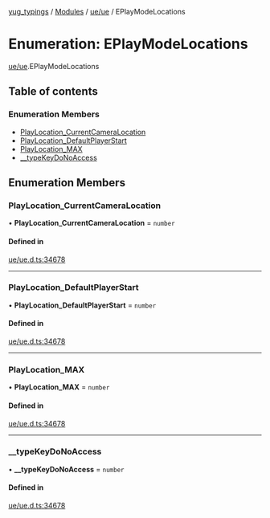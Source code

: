 [yug_typings](../README.md) / [Modules](../modules.md) / [ue/ue](../modules/ue_ue.md) / EPlayModeLocations

# Enumeration: EPlayModeLocations

[ue/ue](../modules/ue_ue.md).EPlayModeLocations

## Table of contents

### Enumeration Members

- [PlayLocation\_CurrentCameraLocation](ue_ue.EPlayModeLocations.md#playlocation_currentcameralocation)
- [PlayLocation\_DefaultPlayerStart](ue_ue.EPlayModeLocations.md#playlocation_defaultplayerstart)
- [PlayLocation\_MAX](ue_ue.EPlayModeLocations.md#playlocation_max)
- [\_\_typeKeyDoNoAccess](ue_ue.EPlayModeLocations.md#__typekeydonoaccess)

## Enumeration Members

### PlayLocation\_CurrentCameraLocation

• **PlayLocation\_CurrentCameraLocation** = `number`

#### Defined in

[ue/ue.d.ts:34678](https://github.com/YugMetaverse/yug_typings/blob/b7d9b19/ue/ue.d.ts#L34678)

___

### PlayLocation\_DefaultPlayerStart

• **PlayLocation\_DefaultPlayerStart** = `number`

#### Defined in

[ue/ue.d.ts:34678](https://github.com/YugMetaverse/yug_typings/blob/b7d9b19/ue/ue.d.ts#L34678)

___

### PlayLocation\_MAX

• **PlayLocation\_MAX** = `number`

#### Defined in

[ue/ue.d.ts:34678](https://github.com/YugMetaverse/yug_typings/blob/b7d9b19/ue/ue.d.ts#L34678)

___

### \_\_typeKeyDoNoAccess

• **\_\_typeKeyDoNoAccess** = `number`

#### Defined in

[ue/ue.d.ts:34678](https://github.com/YugMetaverse/yug_typings/blob/b7d9b19/ue/ue.d.ts#L34678)
